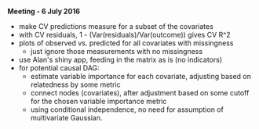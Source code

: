 __Meeting - 6 July 2016__
* make CV predictions measure for a subset of the covariates
* with CV residuals, 1 - (Var(residuals)/Var(outcome)) gives CV R^2
* plots of observed vs. predicted for all covariates with missingness
  * just ignore those measurements with no missingness
* use Alan's shiny app, feeding in the matrix as is (no indicators)
* for potential causal DAG:
  * estimate variable importance for each covariate, adjusting based on
      relatedness by some metric
  * connect nodes (covariates), after adjustment based on some cutoff for the
      chosen variable importance metric
  * using conditional independence, no need for assumption of multivariate
      Gaussian.
